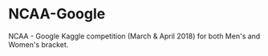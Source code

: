 # NCAA-Google

NCAA - Google Kaggle competition (March &amp; April 2018) for both Men's and Women's bracket.
